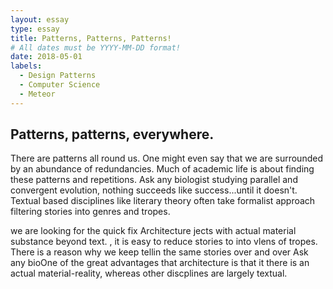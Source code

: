 ```yaml
---
layout: essay
type: essay
title: Patterns, Patterns, Patterns! 
# All dates must be YYYY-MM-DD format!
date: 2018-05-01
labels:
  - Design Patterns
  - Computer Science
  - Meteor
---
```


## Patterns, patterns, everywhere. ##

There are patterns all round us.  One might even say that we are surrounded by an abundance of redundancies. Much of academic life is about finding these patterns and repetitions.  Ask any biologist studying parallel and convergent evolution, nothing succeeds like success...until it doesn't.  Textual based disciplines like literary theory often take formalist approach filtering stories into genres and tropes.   

we are looking for the quick fix Architecture jects with actual material substance beyond text.  , it is easy to reduce stories to into vlens of tropes.  There is a reason why we keep tellin the same stories over and over Ask any bioOne of the great advantages that architecture is that it there is an actual material-reality, whereas other discplines are largely textual.